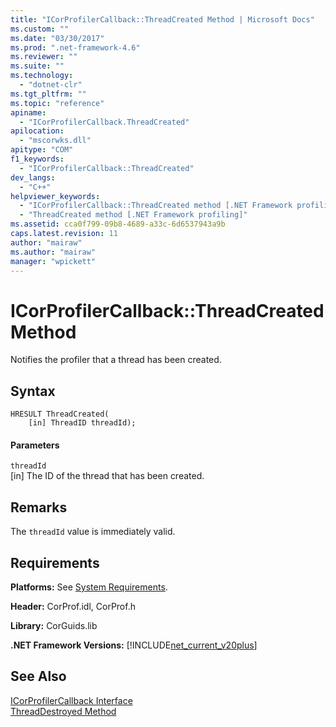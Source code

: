 ```yaml
---
title: "ICorProfilerCallback::ThreadCreated Method | Microsoft Docs"
ms.custom: ""
ms.date: "03/30/2017"
ms.prod: ".net-framework-4.6"
ms.reviewer: ""
ms.suite: ""
ms.technology: 
  - "dotnet-clr"
ms.tgt_pltfrm: ""
ms.topic: "reference"
apiname: 
  - "ICorProfilerCallback.ThreadCreated"
apilocation: 
  - "mscorwks.dll"
apitype: "COM"
f1_keywords: 
  - "ICorProfilerCallback::ThreadCreated"
dev_langs: 
  - "C++"
helpviewer_keywords: 
  - "ICorProfilerCallback::ThreadCreated method [.NET Framework profiling]"
  - "ThreadCreated method [.NET Framework profiling]"
ms.assetid: cca0f799-09b8-4689-a33c-6d6537943a9b
caps.latest.revision: 11
author: "mairaw"
ms.author: "mairaw"
manager: "wpickett"
---
```

# ICorProfilerCallback::ThreadCreated Method
Notifies the profiler that a thread has been created.  
  
## Syntax  
  
```  
HRESULT ThreadCreated(  
    [in] ThreadID threadId);   
```  
  
#### Parameters  
 `threadId`  
 [in] The ID of the thread that has been created.  
  
## Remarks  
 The `threadId` value is immediately valid.  
  
## Requirements  
 **Platforms:** See [System Requirements](../../../../docs/framework/getting-started/system-requirements.md).  
  
 **Header:** CorProf.idl, CorProf.h  
  
 **Library:** CorGuids.lib  
  
 **.NET Framework Versions:** [!INCLUDE[net_current_v20plus](../../../../includes/net-current-v20plus-md.md)]  
  
## See Also  
 [ICorProfilerCallback Interface](../../../../docs/framework/unmanaged-api/profiling/icorprofilercallback-interface.md)   
 [ThreadDestroyed Method](../../../../docs/framework/unmanaged-api/profiling/icorprofilercallback-threaddestroyed-method.md)
